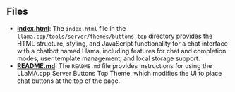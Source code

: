 
## Files
- **[index.html](buttons-top/index.html.driver.md)**: The `index.html` file in the `llama.cpp/tools/server/themes/buttons-top` directory provides the HTML structure, styling, and JavaScript functionality for a chat interface with a chatbot named Llama, including features for chat and completion modes, user template management, and local storage support.
- **[README.md](buttons-top/README.md.driver.md)**: The `README.md` file provides instructions for using the LLaMA.cpp Server Buttons Top Theme, which modifies the UI to place chat buttons at the top of the page.
